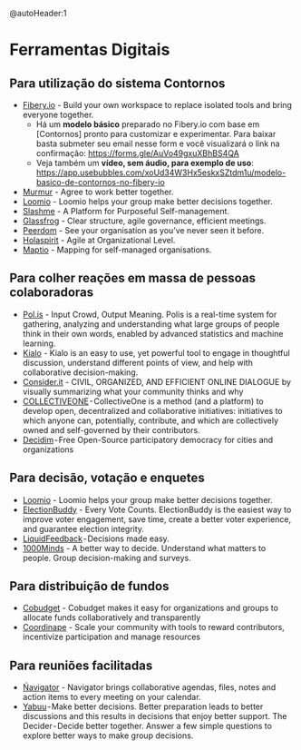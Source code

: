 @autoHeader:1

# Ferramentas Digitais

## Para utilização do sistema Contornos
- [Fibery.io](fibery.io/) - Build your own workspace to replace isolated tools and bring everyone together.
  - Há um **modelo básico** preparado no Fibery.io com base em [Contornos] pronto para customizar e experimentar. Para baixar basta submeter seu email nesse form e você visualizará o link na confirmação: https://forms.gle/AuVo49gxuXBhBS4QA
  - Veja também um **vídeo, sem áudio, para exemplo de uso**: https://app.usebubbles.com/xoUd34W3Hx5eskxSZtdm1u/modelo-basico-de-contornos-no-fibery-io
- [Murmur](https://www.murmur.com/) - Agree to work better together.
- [Loomio](https://www.loomio.org/) - Loomio helps your group make better decisions together.
- [Slashme](slashme.com) - A Platform for Purposeful Self-management.
- [Glassfrog](https://www.glassfrog.com/) - Clear structure, agile governance, efficient meetings.
- [Peerdom](https://peerdom.org/) - See your organisation as you’ve never seen it before.
- [Holaspirit](https://www.holaspirit.com/) - Agile at Organizational Level.
- [Maptio](https://www.maptio.com/) - Mapping for self-managed organisations.

## Para colher reações em massa de pessoas colaboradoras
- [Pol.is](https://pol.is/) -  Input Crowd, Output Meaning. Polis is a real-time system for gathering, analyzing and understanding what large groups of people think in their own words, enabled by advanced statistics and machine learning.
- [Kialo](https://www.kialo.com) - Kialo is an easy to use, yet powerful tool to engage in thoughtful discussion, understand different points of view, and help with collaborative decision-making.
- [Consider.it](https://consider.it/) - CIVIL, ORGANIZED, AND EFFICIENT ONLINE DIALOGUE by visually summarizing what your community thinks and why
- [COLLECTIVEONE](https://www.collectiveone.org/#/landing) - CollectiveOne is a method (and a platform) to develop open, decentralized and collaborative initiatives: initiatives to which anyone can, potentially, contribute, and which are collectively owned and self-governed by their contributors.
- [Decidim](https://decidim.org/) - Free Open-Source participatory democracy for cities and organizations

## Para decisão, votação e enquetes
- [Loomio](https://www.loomio.org/) - Loomio helps your group make better decisions together.
- [ElectionBuddy](https://electionbuddy.com/) - Every Vote Counts. ElectionBuddy is the easiest way to improve voter engagement, save time, create a better voter experience, and guarantee election integrity.
- [LiquidFeedback](https://liquidfeedback.org/index.en.html) - Decisions made easy.
- [1000Minds](https://app.1000minds.com) - A better way to decide. Understand what matters to people. Group decision-making and surveys.

## Para distribuição de fundos
- [Cobudget](https://cobudget.co/) - Cobudget makes it easy for organizations and groups to allocate funds collaboratively and transparently
- [Coordinape](https://coordinape.com/) - Scale your community with tools to reward contributors, incentivize participation and manage resources

## Para reuniões facilitadas
- [Ńavigator](https://navigator.com/) - Navigator brings collaborative agendas, files, notes and action items to every meeting on your calendar.
- [Yabuu](https://yabbu.com/) - Make better decisions. Better preparation leads to better discussions and this results in decisions that enjoy better support.
The Decider - Decide better together. Answer a few simple questions to explore better ways to make group decisions.

